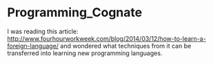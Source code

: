 Programming_Cognate
===================

I was reading this article: http://www.fourhourworkweek.com/blog/2014/03/12/how-to-learn-a-foreign-language/ and wondered what techniques from it can be transferred into learning new programming languages.
